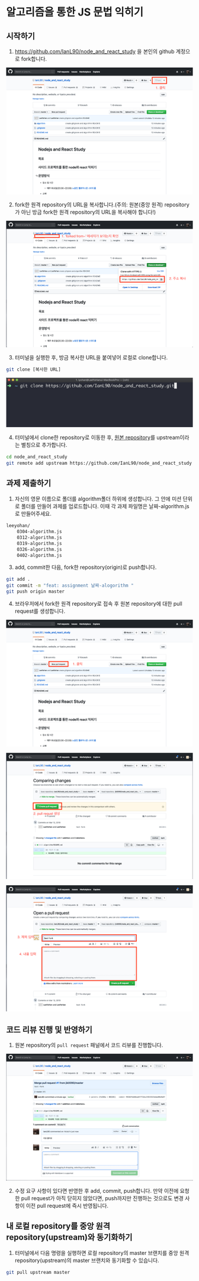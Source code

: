 # 알고리즘을 통한 JS 문법 익히기

## 시작하기

1. https://github.com/IanL90/node_and_react_study 을 본인의 github 계정으로 fork합니다.

![Set_Assignment_1](../assets/Set_Assignment_1.png)

2. fork한 원격 repository의 URL을 복사합니다.(주의: 원본(중앙 원격) repository가 아닌 방금 fork한 원격 repository의 URL을 복사해야 합니다!)

![Set_Assignment_2](../assets/Set_Assignment_2.png)

3. 터미널을 실행한 후, 방금 복사한 URL을 붙여넣어 로컬로 clone합니다.

```bash
git clone [복사한 URL]
```

![Set_Assignment_3](../assets/Set_Assignment_3.png)

4. 터미널에서 clone한 repository로 이동한 후, [원본 repository](https://github.com/IanL90/node_and_react_study)를 upstream이라는 별칭으로 추가합니다.

```bash
cd node_and_react_study
git remote add upstream https://github.com/IanL90/node_and_react_study
```

## 과제 제출하기

1. 자신의 영문 이름으로 폴더를 algorithm폴더 하위에 생성합니다. 그 안에 미션 단위로 폴더를 만들어 과제를 업로드합니다. 이때 각 과제 파일명은 날짜-algorithm.js로 만들어주세요.

```plain
leeyohan/
    0304-algorithm.js
    0312-algorithm.js
    0319-algorithm.js
    0326-algorithm.js
    0402-algorithm.js
```

3. add, commit한 다음, fork한 repository(origin)로 push합니다.

```bash
git add .
git commit -m "feat: assignment 날짜-alogorithm "
git push origin master
```

4. 브라우저에서 fork한 원격 repository로 접속 후 원본 repository에 대한 pull request를 생성합니다.

![Submit_Assignment_1](../assets/Submit_Assignment_1.png)

![Submit_Assignment_2](../assets/Submit_Assignment_2.png)

![Submit_Assignment_3](../assets/Submit_Assignment_3.png)

## 코드 리뷰 진행 및 반영하기

1. 원본 repository의 `pull request` 패널에서 코드 리뷰를 진행합니다. 

![Review_Assignment_1](../assets/Review_Assignment_1.png)

2. 수정 요구 사항이 있다면 반영한 후 add, commit, push합니다. 만약 이전에 요청한 pull request가 아직 닫히지 않았다면, push까지만 진행하는 것으로도 변경 사항이 이전 pull request에 즉시 반영됩니다.

## 내 로컬 repository를 중앙 원격 repository(upstream)와 동기화하기

1. 터미널에서 다음 명령을 실행하면 로컬 repository의 master 브랜치를 중앙 원격 repository(upstream)의 master 브랜치와 동기화할 수 있습니다.

```bash
git pull upstream master
```
